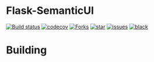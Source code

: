 # Flask-SemanticUI

[![Build status](https://github.com/juniors90/Flask-SemanticUI/actions/workflows/testing-package.yml/badge.svg)](https://github.com/juniors90/Flask-SemanticUI/actions)
[![codecov](https://codecov.io/gh/juniors90/Flask-SemanticUI/branch/main/graph/badge.svg?token=V03GVOHP77)](https://codecov.io/gh/juniors90/Flask-SemanticUI)
[![Forks](https://img.shields.io/github/forks/juniors90/Flask-SemanticUI)](https://github.com/juniors90/Flask-SemanticUI/stargazers)
[![star](https://img.shields.io/github/stars/juniors90/Flask-SemanticUI?color=yellow)](https://github.com/juniors90/Flask-SemanticUI/network/members)
[![issues](https://img.shields.io/github/issues/juniors90/Flask-SemanticUI?color=teal)](https://github.com/juniors90/Flask-SemanticUI/issues)
[![black](https://img.shields.io/badge/code%20style-black-000000.svg)](https://github.com/psf/black)

Building
=========